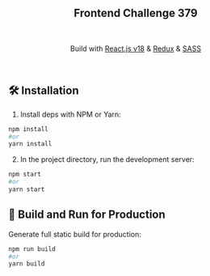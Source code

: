<div align="center">
 <h2> Frontend Challenge 379 </h2>
</div>
<br/>

<p align="center">
Build with <a href="https://reactjs.org/" target="_blank">React.js v18</a> & <a href="https://redux.js.org/" target="_blank">Redux</a> & <a href="https://sass-lang.com/" target="_blank">SASS</a></p>

<br/>

## 🛠 Installation

1. Install deps with NPM or Yarn:

```bash
npm install
#or
yarn install
```

2. In the project directory, run the development server:

```bash
npm start
#or
yarn start
```

## 🚀 Build and Run for Production

Generate full static build for production:

```bash
npm run build
#or
yarn build
```
